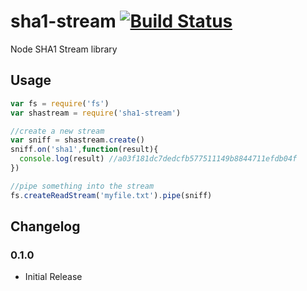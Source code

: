 sha1-stream [![Build Status](https://travis-ci.org/snailjs/sha1-stream.svg?branch=master)](https://travis-ci.org/snailjs/sha1-stream)
===========

Node SHA1 Stream library

## Usage

```js
var fs = require('fs')
var shastream = require('sha1-stream')

//create a new stream
var sniff = shastream.create()
sniff.on('sha1',function(result){
  console.log(result) //a03f181dc7dedcfb577511149b8844711efdb04f
})

//pipe something into the stream
fs.createReadStream('myfile.txt').pipe(sniff)
```

## Changelog

### 0.1.0
* Initial Release
